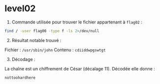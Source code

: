 # level02

1) Commande utilisée pour trouver le fichier appartenant à `flag02` :

```bash
find / -user flag00 -type f -ls 2>/dev/null
```

2) Résultat notable trouvé :

Fichier : `/usr/sbin/john`
Contenu : `cdiiddwpgswtgt`

3) Décodage :

La chaîne est un chiffrement de César (décalage 11). Décodée elle donne :

```
nottoohardhere
```
